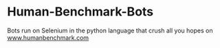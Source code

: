 # Human-Benchmark-Bots
Bots run on Selenium in the python language that crush all you hopes on www.humanbenchmark.com
